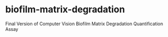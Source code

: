 # biofilm-matrix-degradation
Final Version of Computer Vision Biofilm Matrix Degradation Quantification Assay 
